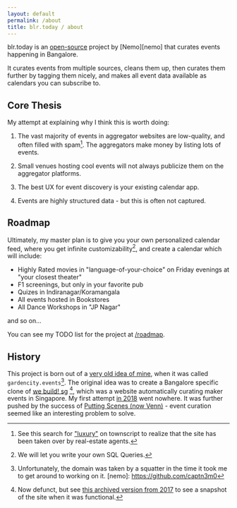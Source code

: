 ```yaml
---
layout: default
permalink: /about
title: blr.today / about
---
```


blr.today is an [open-source](/license) project by [Nemo][nemo] that curates events happening in Bangalore.

It curates events from multiple sources, cleans them up, then curates them further by tagging them nicely, and 
makes all event data available as calendars you can subscribe to.

## Core Thesis

My attempt at explaining why I think this is worth doing:

1. The vast majority of events in aggregator websites are low-quality, and
often filled with spam[^2]. The aggregators make money by listing lots of
events.

2. Small venues hosting cool events will not always publicize them on the
aggregator platforms.

3. The best UX for event discovery is your existing calendar app.

4. Events are highly structured data - but this is often not captured.

## Roadmap

Ultimately, my master plan is to give you your own personalized calendar feed,
where you get infinite customizability[^3], and create a calendar which
will include:

- Highly Rated movies in "language-of-your-choice" on Friday evenings at "your closest theater"
- F1 screenings, but only in your favorite pub
- Quizes in Indiranagar/Koramangala
- All events hosted in Bookstores
- All Dance Workshops in "JP Nagar"

and so on...

You can see my TODO list for the project at [/roadmap](/roadmap).

## History

This project is born out of a [very old idea of mine][idea],
when it was called `gardencity.events`[^4]. The original idea was to create a
Bangalore specific clone of [we build! sg][wb] [^1], which was a website
automatically curating maker events in Singapore. My first attempt [in 2018](https://github.com/captn3m0/gardencity.events) went nowhere. It was further
pushed by the success of [Putting Scenes (now Venn)][venn] - event curation
seemed like an interesting problem to solve.

[wb]: https://webuild.sg
[wba]: http://web.archive.org/web/20171228002951/http://webuild.sg/
[venn]: https://venn.buzz/
[idea]: https://github.com/captn3m0/ideas?tab=readme-ov-file#--bangalore-events-list

[^1]: Now defunct, but see [this archived version from 2017](http://web.archive.org/web/20171228002951/http://webuild.sg/) to see a snapshot of the site when it was functional.
[^2]: See this search for ["luxury"](https://www.townscript.com/search?place=india&q=luxury) on townscript to realize that the site has been taken over by real-estate agents.
[^3]: We will let you write your own SQL Queries.
[^4]: Unfortunately, the domain was taken by a squatter in the time it took me to get around to working on it.
[nemo]: https://github.com/captn3m0
